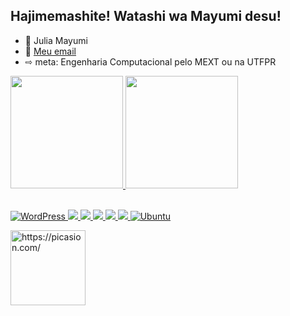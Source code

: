 ## Hajimemashite! Watashi wa Mayumi desu!
- 🌻 Julia Mayumi
- 📱 [Meu email](julia.mayumi.costa@escola.pr.gov.br)
- ⇨ meta: Engenharia Computacional pelo MEXT ou na UTFPR

<div>
  <a href="https://github.com/JuMayumiC/github-readme-stats">
  <img height="180em" src="https://github-readme-stats.vercel.app/api?username=JuMayumiC&show_icons=true&theme=synthwave&include_all_commits=true"/>
  <img height="180em" src="https://github-readme-stats.vercel.app/api/top-langs/?username=JuMayumiC&show_icons=true&theme=synthwave&include_all_commits=true"/>
  
</div>
<div style="display: inline_block"><br>

![WordPress](https://img.shields.io/badge/WordPress-%23117AC9.svg?style=for-the-badge&logo=WordPress&logoColor=white)
![](https://img.shields.io/badge/Scratch-4D97FF?style=for-the-badge&logo=Scratch&logoColor=white)
![](https://img.shields.io/badge/JavaScript-323330?style=for-the-badge&logo=javascript&logoColor=F7DF1E)
![](https://img.shields.io/badge/HTML5-E34F26?style=for-the-badge&logo=html5&logoColor=white)
![](https://img.shields.io/badge/CSS3-1572B6?style=for-the-badge&logo=css3&logoColor=white)
![](https://img.shields.io/badge/GIT-E44C30?style=for-the-badge&logo=git&logoColor=white)
![Ubuntu](https://img.shields.io/badge/Ubuntu-E95420?style=for-the-badge&logo=ubuntu&logoColor=white)

  <img aling="right" height="120em" width="120em" src="https://i.picasion.com/pic92/1ee30bb9c660bf170e344a96643af499.gif" width="300" height="300" border="0" alt="https://picasion.com/" /></a><br/><a href="https://picasion.com/"></a>


